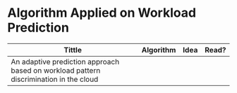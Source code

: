 # Algorithm Applied on Workload Prediction
|Tittle|Algorithm|Idea|Read?|
|-----|----------|----|-----|
|An adaptive prediction approach based on workload pattern discrimination in the cloud|